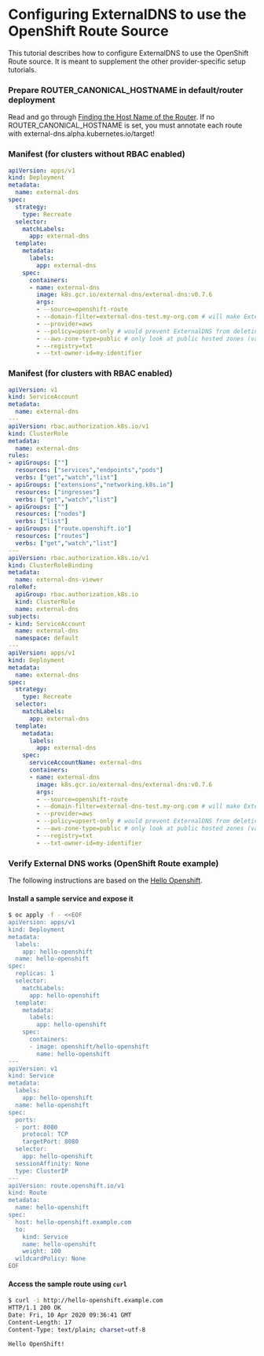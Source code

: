 # Configuring ExternalDNS to use the OpenShift Route Source
This tutorial describes how to configure ExternalDNS to use the OpenShift Route source.
It is meant to supplement the other provider-specific setup tutorials.

### Prepare ROUTER_CANONICAL_HOSTNAME in default/router deployment
Read and go through [Finding the Host Name of the Router](https://docs.openshift.com/container-platform/3.11/install_config/router/default_haproxy_router.html#finding-router-hostname).
If no ROUTER_CANONICAL_HOSTNAME is set, you must annotate each route with external-dns.alpha.kubernetes.io/target!

### Manifest (for clusters without RBAC enabled)
```yaml
apiVersion: apps/v1
kind: Deployment
metadata:
  name: external-dns
spec:
  strategy:
    type: Recreate
  selector:
    matchLabels:
      app: external-dns
  template:
    metadata:
      labels:
        app: external-dns
    spec:
      containers:
      - name: external-dns
        image: k8s.gcr.io/external-dns/external-dns:v0.7.6
        args:
        - --source=openshift-route
        - --domain-filter=external-dns-test.my-org.com # will make ExternalDNS see only the hosted zones matching provided domain, omit to process all available hosted zones
        - --provider=aws
        - --policy=upsert-only # would prevent ExternalDNS from deleting any records, omit to enable full synchronization
        - --aws-zone-type=public # only look at public hosted zones (valid values are public, private or no value for both)
        - --registry=txt
        - --txt-owner-id=my-identifier
```

### Manifest (for clusters with RBAC enabled)
```yaml
apiVersion: v1
kind: ServiceAccount
metadata:
  name: external-dns
---
apiVersion: rbac.authorization.k8s.io/v1
kind: ClusterRole
metadata:
  name: external-dns
rules:
- apiGroups: [""]
  resources: ["services","endpoints","pods"]
  verbs: ["get","watch","list"]
- apiGroups: ["extensions","networking.k8s.io"]
  resources: ["ingresses"] 
  verbs: ["get","watch","list"]
- apiGroups: [""]
  resources: ["nodes"]
  verbs: ["list"]
- apiGroups: ["route.openshift.io"]
  resources: ["routes"]
  verbs: ["get","watch","list"]
---
apiVersion: rbac.authorization.k8s.io/v1
kind: ClusterRoleBinding
metadata:
  name: external-dns-viewer
roleRef:
  apiGroup: rbac.authorization.k8s.io
  kind: ClusterRole
  name: external-dns
subjects:
- kind: ServiceAccount
  name: external-dns
  namespace: default
---
apiVersion: apps/v1
kind: Deployment
metadata:
  name: external-dns
spec:
  strategy:
    type: Recreate
  selector:
    matchLabels:
      app: external-dns
  template:
    metadata:
      labels:
        app: external-dns
    spec:
      serviceAccountName: external-dns
      containers:
      - name: external-dns
        image: k8s.gcr.io/external-dns/external-dns:v0.7.6
        args:
        - --source=openshift-route
        - --domain-filter=external-dns-test.my-org.com # will make ExternalDNS see only the hosted zones matching provided domain, omit to process all available hosted zones
        - --provider=aws
        - --policy=upsert-only # would prevent ExternalDNS from deleting any records, omit to enable full synchronization
        - --aws-zone-type=public # only look at public hosted zones (valid values are public, private or no value for both)
        - --registry=txt
        - --txt-owner-id=my-identifier
```

### Verify External DNS works (OpenShift Route example)
The following instructions are based on the 
[Hello Openshift](https://github.com/openshift/origin/tree/HEAD/examples/hello-openshift).

#### Install a sample service and expose it
```bash
$ oc apply -f - <<EOF
apiVersion: apps/v1
kind: Deployment
metadata:
  labels:
    app: hello-openshift
  name: hello-openshift
spec:
  replicas: 1
  selector:
    matchLabels:
      app: hello-openshift
  template:
    metadata:
      labels:
        app: hello-openshift
    spec:
      containers:
      - image: openshift/hello-openshift
        name: hello-openshift
---
apiVersion: v1
kind: Service
metadata:
  labels:
    app: hello-openshift
  name: hello-openshift
spec:
  ports:
  - port: 8080
    protocol: TCP
    targetPort: 8080
  selector:
    app: hello-openshift
  sessionAffinity: None
  type: ClusterIP
---
apiVersion: route.openshift.io/v1
kind: Route
metadata:
  name: hello-openshift
spec:
  host: hello-openshift.example.com
  to:
    kind: Service
    name: hello-openshift
    weight: 100
  wildcardPolicy: None
EOF
```

#### Access the sample route using `curl`
```bash
$ curl -i http://hello-openshift.example.com
HTTP/1.1 200 OK
Date: Fri, 10 Apr 2020 09:36:41 GMT
Content-Length: 17
Content-Type: text/plain; charset=utf-8

Hello OpenShift!
```
